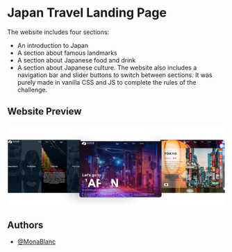 # Japan Travel Landing Page

The website includes four sections: 
* An introduction to Japan
* A section about famous landmarks
* A section about Japanese food and drink
* A section about Japanese culture. 
The website also includes a navigation bar and slider buttons to switch between sections. It was purely made in vanilla CSS and JS to complete the rules of the challenge.




## Website Preview

![App Screenshot](https://github.com/MonaBlanc/Japan/blob/master/Frame%205.png?raw=true)


## Authors

- [@MonaBlanc](https://github.com/MonaBlanc)
